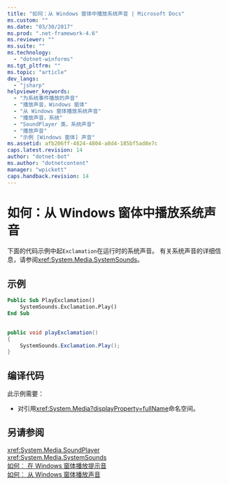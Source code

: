 ```yaml
---
title: "如何：从 Windows 窗体中播放系统声音 | Microsoft Docs"
ms.custom: ""
ms.date: "03/30/2017"
ms.prod: ".net-framework-4.6"
ms.reviewer: ""
ms.suite: ""
ms.technology: 
  - "dotnet-winforms"
ms.tgt_pltfrm: ""
ms.topic: "article"
dev_langs: 
  - "jsharp"
helpviewer_keywords: 
  - "为系统事件播放的声音"
  - "播放声音，Windows 窗体"
  - "从 Windows 窗体播放系统声音"
  - "播放声音，系统"
  - "SoundPlayer 类，系统声音"
  - "播放声音"
  - "示例 [Windows 窗体] 声音"
ms.assetid: afb206ff-4824-4804-a8d4-185bf5ad8e7c
caps.latest.revision: 14
author: "dotnet-bot"
ms.author: "dotnetcontent"
manager: "wpickett"
caps.handback.revision: 14
---
```

# 如何：从 Windows 窗体中播放系统声音
下面的代码示例中起`Exclamation`在运行时的系统声音。 有关系统声音的详细信息，请参阅<xref:System.Media.SystemSounds>。  
  
## <a name="example"></a>示例  
  
```vb  
Public Sub PlayExclamation()  
    SystemSounds.Exclamation.Play()  
End Sub  
  
```  
  
```csharp  
public void playExclamation()  
{  
    SystemSounds.Exclamation.Play();  
}  
```  
  
## <a name="compiling-the-code"></a>编译代码  
 此示例需要：  
  
-   对引用<xref:System.Media?displayProperty=fullName>命名空间。  
  
## <a name="see-also"></a>另请参阅  
 <xref:System.Media.SoundPlayer>   
 <xref:System.Media.SystemSounds>   
 [如何︰ 在 Windows 窗体播放提示音](../../../../docs/framework/winforms/controls/how-to-play-a-beep-from-a-windows-form.md)   
 [如何︰ 从 Windows 窗体播放声音](../../../../docs/framework/winforms/controls/how-to-play-a-sound-from-a-windows-form.md)